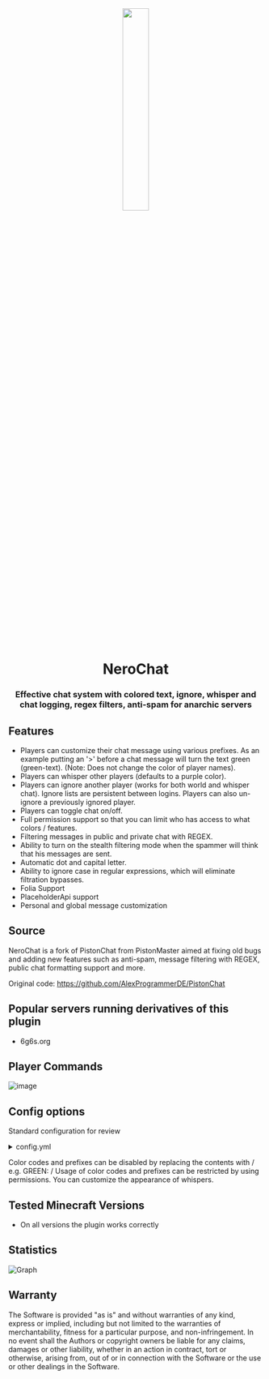 <div align="center">
  <img src="https://github.com/ImNotSoftik/NeroChat/blob/master/logo.png" width="32%" height="32%"/>
  <h1>NeroChat</h1>
  <h3>Effective chat system with colored text, ignore, whisper and chat logging, regex filters, anti-spam for anarchic servers</h3>

</div>

## Features

- Players can customize their chat message using various prefixes. As an example putting an '>' before a chat message
  will turn the text green (green-text). (Note: Does not change the color of player names).
- Players can whisper other players (defaults to a purple color).
- Players can ignore another player (works for both world and whisper chat). Ignore lists are persistent between logins.
  Players can also un-ignore a previously ignored player.
- Players can toggle chat on/off.
- Full permission support so that you can limit who has access to what colors / features.
- Filtering messages in public and private chat with REGEX.
- Ability to turn on the stealth filtering mode when the spammer will think that his messages are sent.
- Automatic dot and capital letter.
- Ability to ignore case in regular expressions, which will eliminate filtration bypasses.
- Folia Support
- PlaceholderApi support
- Personal and global message customization

## Source

NeroChat is a fork of PistonChat from PistonMaster aimed at fixing old bugs and adding new features such as anti-spam, message filtering with REGEX, public chat formatting support and more.

Original code: https://github.com/AlexProgrammerDE/PistonChat

## Popular servers running derivatives of this plugin

- 6g6s.org

## Player Commands

![image](https://user-images.githubusercontent.com/78680226/232307796-39f2b7a4-b53a-42ae-af0b-60d61cefcb72.png)


## Config options

Standard configuration for review

<details>
  <summary>config.yml</summary>

```yml

# To use these prefixes you need additionally the nerochat.<COLORCODE>
# / indicates disabled!
# This config is configured to be what 2b2t.org has.
bstats-metrics: true
notify-updates: true

whisper:
  from: '&d%player%&d whispers: %message%'
  to: '&dYou whisper to %player%&d: %message%'
hovertext: '&6Message &3%player%'

ignore: '&6Permanently ignoring %player%&6. This is saved in &4/ignorelist.'
unignore: '&6No longer permanently ignoring &3%player%'

chatformat: <%player%&r>
stripnamecolor: false

consolename: '[console]'

ignorelistsize: 9
prefixes:
  GREEN: '>'
  BLUE: /
  RED: /
  AQUA: /
  GOLD: /
  YELLOW: /
  GRAY: /
  BLACK: /
  DARK_GREEN: /
  DARK_RED: /
  DARK_GRAY: /
  DARK_BLUE: /
  DARK_AQUA: /
  DARK_PURPLE: /
  LIGHT_PURPLE: /
  ITALIC: /
  UNDERLINE: /
  BOLD: /
  STRIKETHROUGH: /

RegexFilter:
  Chat:
    ConsoleNotify: true
    PlayerNotify: true
    SilentMode: false
    CaseInsensitive: true
    Allowed-Regex:
    - '[^A-Za-zА-Яа-яЁё0-9 !%()?>+-_,/:]+'
  Whisper:
    ConsoleNotify: true
    PlayerNotify: true
    SilentMode: false
    CaseInsensitive: true
    Allowed-Regex:
    - '[^A-Za-zА-Яа-яЁё0-9 !%()?>+-_,/:]+'

ReadableFormatting:
  PublicChat: true
  Whisper: true

```

</details>

Color codes and prefixes can be disabled by replacing the contents with / e.g. GREEN: /
Usage of color codes and prefixes can be restricted by using permissions.
You can customize the appearance of whispers.

## Tested Minecraft Versions

- On all versions the plugin works correctly

## Statistics

![Graph](https://bstats.org/signatures/bukkit/NeroChat.svg)

## Warranty

The Software is provided "as is" and without warranties of any kind, express
or implied, including but not limited to the warranties of merchantability,
fitness for a particular purpose, and non-infringement. In no event shall the
Authors or copyright owners be liable for any claims, damages or other
liability, whether in an action in contract, tort or otherwise, arising from,
out of or in connection with the Software or the use or other dealings in the
Software.
